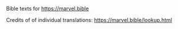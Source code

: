 Bible texts for <a href="https://marvel.bible">https://marvel.bible</a>

Credits of of individual translations: <a href="https://marvel.bible/lookup.html">https://marvel.bible/lookup.html</a>
